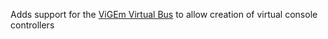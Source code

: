 ﻿Adds support for the [ViGEm Virtual Bus](https://vigem.org/) to allow creation of virtual console controllers